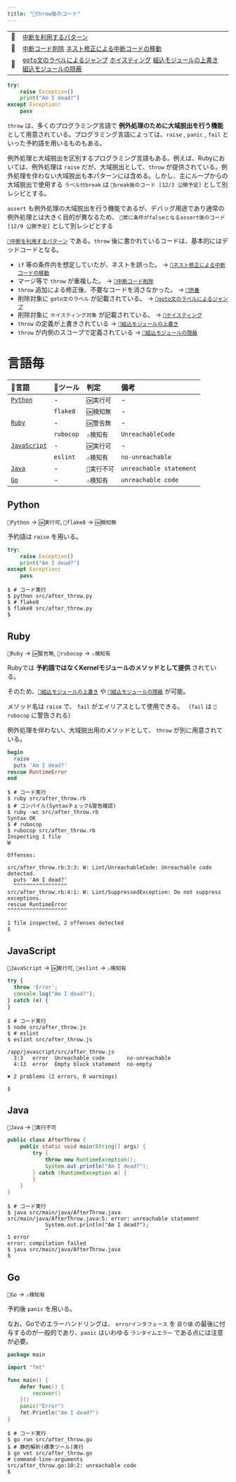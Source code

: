 ```yaml
---
title: "🧪throw後のコード"
---
```


|||
|:--|:--|
|🔖|[`中断を利用するパターン`](./p_after)|
|👼|[`中断コード削除`](./a_after_stop_delete) [`ネスト修正による中断コードの移動`](./a_after_stop_move)|
|🧟|[`goto文のラベルによるジャンプ`](./z_goto) [`ホイスティング`](./z_hoisting) [`組込モジュールの上書き`](./z_builtin_override) [`組込モジュールの隠蔽`](./z_builtin_hide)|

``` python:after_throw.py:./projects/python/src/after_throw.py
try:
    raise Exception()
    print("Am I dead?")
except Exception:
    pass

```

`throw` は、多くのプログラミング言語で **例外処理のために大域脱出を行う機能** として用意されている。プログラミング言語によっては、`raise` , `panic` , `fail` といった予約語を用いるものもある。

例外処理と大域脱出を区別するプログラミング言語もある。例えば、Rubyにおいては、例外処理は `raise` だが、大域脱出として、`throw` が提供されている。例外処理を伴わない大域脱出も本パターンには含める。しかし、主にループからの大域脱出で使用する `ラベル付break` は `🧪break後のコード [12/3 公開予定]` として別レシピとする。

`assert` も例外処理の大域脱出を行う機能であるが、デバッグ用途であり通常の例外処理とは大きく目的が異なるため、 `🧪常に条件がfalseとなるassert後のコード [12/9 公開予定]` として別レシピとする

[`🔖中断を利用するパターン`](./p_after) である。`throw` 後に書かれているコードは、基本的にはデッドコードとなる。

 - `if` 等の条件内を想定していたが、ネストを誤った。 -> [`👼ネスト修正による中断コードの移動`](./a_after_stop_move)
 - マージ等で `throw` が重複した。 -> [`👼中断コード削除`](./a_after_stop_delete)
 - `throw` 追加による修正後、不要なコードを消さなかった。 -> [`🛐供養`](./memorial)
 - 削除対象に `goto文のラベル` が記載されている。 -> [`🧟goto文のラベルによるジャンプ`](./z_goto)
 - 削除対象に `ホイスティング対象` が記載されている。  -> [`🧟ホイスティング`](./z_hoisting)
 - `throw` の定義が上書きされている ->  [`🧟組込モジュールの上書き`](./z_builtin_override)
 - `throw` が内側のスコープで定義されている -> [`🧟組込モジュールの隠蔽`](./z_builtin_hide)


# 言語毎

|🔧言語|🔩ツール|判定|備考|
|:--|:--|:--|:--|
|[`Python`](#🔧python)|-|`🆗実行可`|-|
||`flake8`|`🆗検知無`|-|
|[`Ruby`](#🔧ruby)|-|`🆗警告無`|-|
||`rubocop`|`⚠検知有`|`UnreachableCode`|
|[`JavaScript`](#🔧javascript)|-|`🆗実行可`|-|
||`eslint`|`⚠検知有`|`no-unreachable`|
|[`Java`](#🔧java)|-|`🚫実行不可`|`unreachable statement`|
|[`Go`](#🔧go)|-|`⚠検知有`|`unreachable code`|

## Python

`🔧Python` -> `🆗実行可`, `🔩flake8` -> `🆗検知無`

予約語は `raise` を用いる。

``` python:after_throw.py:./projects/python/src/after_throw.py
try:
    raise Exception()
    print("Am I dead?")
except Exception:
    pass

```

``` console
$ # コード実行
$ python src/after_throw.py
$ # flake8
$ flake8 src/after_throw.py
$ 
```

## Ruby

`🔧Ruby` -> `🆗警告無`,  `🔩rubocop` -> `⚠検知有`

Rubyでは **予約語ではなくKernelモジュールのメソッドとして提供** されている。

そのため、[`🧟組込モジュールの上書き`](./z_builtin_override) や [`🧟組込モジュールの隠蔽`](./z_builtin_hide) が可能。

メソッド名は `raise` で、 `fail` がエイリアスとして使用できる。
（`fail` は `🔩rubocop` に警告される）

例外処理を伴わない、大域脱出用のメソッドとして、 `throw` が別に用意されている。

``` ruby:after_throw.rb:./projects/ruby/src/after_throw.rb
begin
  raise
  puts 'Am I dead?'
rescue RuntimeError
end

```

``` console
$ # コード実行
$ ruby src/after_throw.rb
$ # コンパイル(Syntaxチェック&警告確認)
$ ruby -wc src/after_throw.rb 
Syntax OK
$ # rubocop
$ rubocop src/after_throw.rb
Inspecting 1 file
W

Offenses:

src/after_throw.rb:3:3: W: Lint/UnreachableCode: Unreachable code detected.
  puts 'Am I dead?'
  ^^^^^^^^^^^^^^^^^
src/after_throw.rb:4:1: W: Lint/SuppressedException: Do not suppress exceptions.
rescue RuntimeError
^^^^^^^^^^^^^^^^^^^

1 file inspected, 2 offenses detected
$ 
```


## JavaScript

`🔧JavaScript` -> `🆗実行可`, `🔩eslint` -> `⚠検知有`

``` js:after_throw.js:./projects/javascript/src/after_throw.js
try {
  throw 'Error';
  console.log("Am I dead?");
} catch (e) {
}

```

``` console
$ # コード実行
$ node src/after_throw.js
$ # eslint
$ eslint src/after_throw.js

/app/javascript/src/after_throw.js
  3:3   error  Unreachable code       no-unreachable
  4:13  error  Empty block statement  no-empty

✖ 2 problems (2 errors, 0 warnings)

$ 
```

## Java

`🔧Java` -> `🚫実行不可`

``` java:AfterThrow.java:./projects/java/src/main/java/AfterThrow.java
public class AfterThrow {
    public static void main(String[] args) {
        try {
            throw new RuntimeException();
            System.out.println("Am I dead?");
        } catch (RuntimeException e) {
        }
    }
}
```

``` console
$ # コード実行
$ java src/main/java/AfterThrow.java 
src/main/java/AfterThrow.java:5: error: unreachable statement
            System.out.println("Am I dead?");
            ^
1 error
error: compilation failed
$ java src/main/java/AfterThrow.java 
$ 
```

## Go

`🔧Go` -> `⚠検知有`

予約後 `panic` を用いる。

なお、Goでのエラーハンドリングは、 `errorインタフェース` を `戻り値` の最後に付与するのが一般的であり、`panic` はいわゆる `ランタイムエラー` である点には注意が必要。

``` go:after_throw.go:./projects/golang/src/after_throw.go
package main

import "fmt"

func main() {
	defer func() {
		recover()
	}()
	panic("Error")
	fmt.Println("Am I dead?")
}

```

``` console
$ # コード実行
$ go run src/after_throw.go 
$ # 静的解析(標準ツール)実行
$ go vet src/after_throw.go 
# command-line-arguments
src/after_throw.go:10:2: unreachable code
$ 
```
